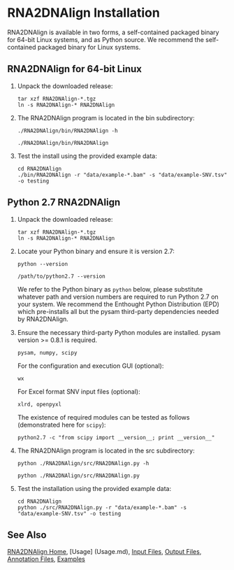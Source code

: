
# RNA2DNAlign Installation #

RNA2DNAlign is available in two forms, a self-contained packaged binary
for 64-bit Linux systems, and as Python source. We recommend the
self-contained packaged binary for Linux systems.

## RNA2DNAlign for 64-bit Linux ##

1. Unpack the downloaded release:

    ```
    tar xzf RNA2DNAlign-*.tgz
    ln -s RNA2DNAlign-* RNA2DNAlign
    ```

2. The RNA2DNAlign program is located in the bin subdirectory:

    ```
    ./RNA2DNAlign/bin/RNA2DNAlign -h
    
    ./RNA2DNAlign/bin/RNA2DNAlign 
    ```

3. Test the install using the provided example data:

    ```
    cd RNA2DNAlign
    ./bin/RNA2DNAlign -r "data/example-*.bam" -s "data/example-SNV.tsv" -o testing
    ```

## Python 2.7 RNA2DNAlign ##

1. Unpack the downloaded release:

    ```
    tar xzf RNA2DNAlign-*.tgz
    ln -s RNA2DNAlign-* RNA2DNAlign
    ```

2. Locate your Python binary and ensure it is version 2.7:

    ```
    python --version

    /path/to/python2.7 --version 
    ``` 

   We refer to the Python binary as `python` below, please substitute
   whatever path and version numbers are required to run Python 2.7 on
   your system. We recommend the Enthought Python Distribution (EPD) which
   pre-installs all but the pysam third-party dependencies needed by RNA2DNAlign.

3. Ensure the necessary third-party Python modules are installed. pysam version >= 0.8.1 is required. 

    ```
    pysam, numpy, scipy
    ```

   For the configuration and execution GUI (optional):
    
    ```
    wx
    ```

   For Excel format SNV input files (optional):

    ```
    xlrd, openpyxl
    ```

   The existence of required modules can be tested as follows (demonstrated here for `scipy`):

    ```
    python2.7 -c "from scipy import __version__; print __version__"
    ```

4. The RNA2DNAlign program is located in the src subdirectory:

    ```
    python ./RNA2DNAlign/src/RNA2DNAlign.py -h
    
    python ./RNA2DNAlign/src/RNA2DNAlign.py
    ```

5. Test the installation using the provided example data:

    ```
    cd RNA2DNAlign
    python ./src/RNA2DNAlign.py -r "data/example-*.bam" -s "data/example-SNV.tsv" -o testing
    ```

## See Also

[RNA2DNAlign Home](..), [Usage] (Usage.md), [Input Files](InputFiles.md), [Output Files](OutputFiles.md), [Annotation Files](AnnotationFiles.md), [Examples](Examples.md)
